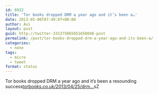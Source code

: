 ```yaml
---
id: 6932
title: 'Tor books dropped DRM a year ago and it’s been a…'
date: 2013-05-06T07:49:07+00:00
author: Avi
layout: post
guid: http://twitter-331375065851650048-post
permalink: /post/tor-books-dropped-drm-a-year-ago-and-its-been-a/
categories:
  - none
tags:
  - micro
  - tweet
format: status
---
```

Tor books dropped DRM a year ago and it’s been a resounding success[torbooks.co.uk/2013/04/25/drm…](http://torbooks.co.uk/2013/04/25/drm-free-a-year-on/)sZ